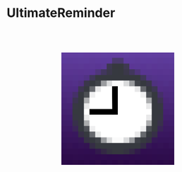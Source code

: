 # UltimateReminder

<h1 align="center">
  <br>
  <img src="/ureminder.png" alt="Ureminder Logo" width="256">
  <br>
</h1>
